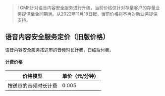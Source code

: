 



>!  GME针对语音内容安全服务进行升级，当前价格仅针对存量客户的存量业务提供至合同期满。从2022年11月18日起，当前价格将不再对新业务提供支持。



## 语音内容安全服务定价（旧版价格）

语音内容安全服务按送审的音频时长计费，日结后付费。

#### 计费价格

| 价格模型             | 单价（元/分钟） |
| -------------------- | --------------- |
| 按送审的音频时长计费 | 0.005         |


